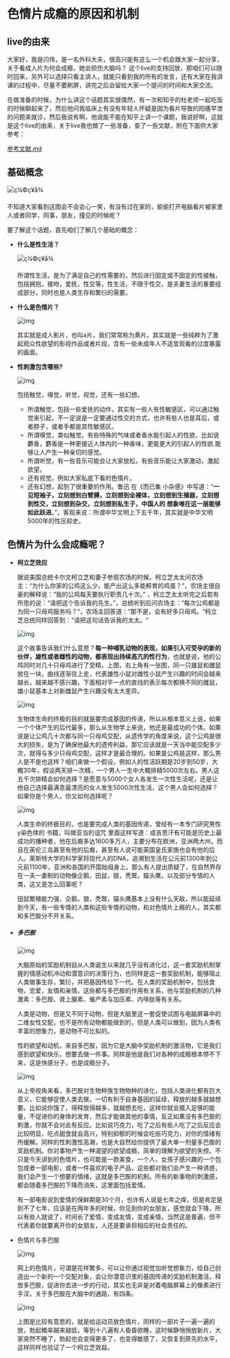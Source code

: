 # 色情片成瘾的原因和机制 

## live的由来

大家好，我是闫伟，是一名外科大夫，很高兴能有这么一个机会跟大家一起分享，关于看成人片为何会成瘾，她会损伤大脑吗？ 这个live的支持回放，那咱们可以随时回来，另外可以选择只看主讲人，就能只看到我的所有的发言，还有大家在我讲课的过程中，尽量不要刷屏，讲完之后会留给大家一个提问的时间和大家交流。

在做准备的时候，为什么讲这个话题其实很偶然，有一次和知乎的杜老师一起吃饭的时候聊起来了，然后他问我临床上有没有年轻人怀疑是因为看片导致的阳痿早泄的问题来就诊，然后我说有啊，他说能不能在知乎上讲一个课题，我说好啊，这就是这个live的由来，关于live我也做了一些准备，查了一些文献，附在下面供大家参考：

[参考文献.md]()

## 基础概念

![ç¼©ç¥å¾](https://pic2.zhimg.com/v2-aae7d180accec8b615759cd101833a78_r.jpg) 

不知道大家看到这图会不会会心一笑，有没有过在家的，偷偷打开电脑看片被家里人或者同学，同事，朋友，撞见的时候呢？

要了解这个话题，首先咱们了解几个基础的概念：

* **什么是性生活？**

  ![ç¼©ç¥å¾](https://pic2.zhimg.com/v2-776b3f29d4cf6f462cebedcd5d106394_r.jpg) 

  所谓性生活，是为了满足自己的性需要的，然后进行固定或不固定的性接触，包括拥抱，接吻，爱抚，性交等，性生活，不限于性交，是夫妻生活的重要组成部分，同时也是人类生存和繁衍的需要。

* **什么是色情片？**

  ![img](https://pic1.zhimg.com/v2-790ad842c56d6691462dbf72e54ba379_r.jpg) 

  其实就是成人影片，也叫a片，我们常常称为黄片。其实就是一些纯粹为了激起观众性欲望的影视作品或者片段，含有一些未成年人不适宜观看的过度暴露的画面。

* **性刺激包含哪些?**

  ![img](https://pic2.zhimg.com/v2-bfa1a7ca540923322d06708e8bae7802_r.jpg) 

  包括触觉，嗅觉，听觉，视觉，还有一些幻想。

  * 所谓触觉，包括一些爱抚的动作，其实有一些人有性敏感区，可以通过触觉来引起，不一定说是一定要通过性交的方式，也许有些人也是耳后，或者脖子，或者手都是其性敏感区。
  * 所谓嗅觉，类似触觉。有些特殊的气味或者香水能引起人的性欲，比如说麝香，麝香是一种更接近人体内的一种香味，更能更大的引起人的性欲.能够让人产生一种亲切的感觉。
  * 所谓听觉，有一些音乐可能会让大家放松，有些音乐能让大家激动，激起欲望。
  * 还有视觉，例如大家私底下看的色情片。
  * 还有幻想，起到了很重要的作用。鲁迅 在《而已集 小杂感》中写道：“**一见短袖子，立刻想到白臂膊，立刻想到全裸体，立刻想到生殖器，立刻想到性交，立刻想到杂交，立刻想到私生子，中国人的 想象唯在这一层能够如此跃进**。”。客观来说：所谓中华文明上下五千年，其实就是中华文明5000年的性压抑史。

## 色情片为什么会成瘾呢？

* **柯立芝效应**

  据说美国总统卡尔文柯立芝和妻子参观农场的时候，柯立芝太太问农场主：“为什么你家的公鸡这么少，能产出这么多能孵育的鸡蛋？”，农场主很自豪的解释说：“我的公鸡每天要执行职责几十次。” ，柯立芝太太听完之后若有所思的说：“请把这个告诉我的先生。”，总统听到后问农场主：”每次公鸡都是为同一只母鸡服务吗？“，农场主回答道：”那不是，会有好多只母鸡。“柯立芝总统同样回答到：”请把这句话告诉我的太太。“

  ![img](https://pic2.zhimg.com/v2-7ae16141614dbedd33dd1530e94653b1_r.jpg) 

  这个故事告诉我们什么意思？**每一种哺乳动物的表现，如果引入可受孕的新的伙伴，雄性或者雌性的动物，都表现出持续高亢的性行为**，也就是说，他的公鸡同时对几十只母鸡进行了受精，上图，右上角有一张图，同一只雄鼠和雌鼠放在一块，曲线逐渐往上走，代表雄性小鼠对雌性小鼠产生兴趣的时间会越来越长，越来越不感兴趣，下面相对平一点的直线的表示每次都换不同的雌鼠，雄小鼠基本上对新雌鼠产生兴趣没有太大差异。 

  ![img](https://pic3.zhimg.com/v2-6ef7e02d9913d83509e7d0c489d237c5_b.jpg)

  生物体生命的终极的目的就是要完成基因的传递，所以从根本意义上说，如果一个个体产生的后代最多，那么从生物学上来说，他还是最成功的个体。如果说是让公鸡几十次都与同一只母鸡交配，从遗传学的角度来说，这个公鸡是很大的损失，是为了确保他最大的遗传利益，那它应该就是一天当中能交配多少次，就得与多少只母鸡交配，这样才是最合理的。如果是公鸡是这样，那么男人是不是也这样？咱们来做一个假设，例如人的性活跃期是20岁到50岁，大概30年，假设两天排一次精，一个男人一生中大概排精5000次左右。男人这五千次排精会如何选择？是愿意与5000个女人各发生一次性生活呢，还是让他自己选择最满意最漂亮的女人发生5000次性生活，这个男人会如何选择？如果你是个男人，你又如何选择呢？

  ![img](https://pic3.zhimg.com/v2-67d8ed371cf304556f90a22ce197ba7f_r.jpg)

  人类生命的终极目的，也是要完成人类的基因传递，曾经有一本专门研究男性y染色体的	书籍，叫做亚当的诅咒 里面这样写道：成吉思汗有可能是历史上最成功的播种者，他在后裔多达1600多万人，主要分布在欧洲，亚洲两大州，而且在英伦三岛甚至有他的后裔，甚至有人说可能英国皇氏家族也会有他的后人。莱斯特大学的科学家将现代人的DNA，追溯到生活在公元前1300年到公元前1100年，亚洲和各国的开国始祖身上。那么有人提出质疑了，在自然界存在一夫一妻制的动物像企鹅，田鼠，狼，秃鹫，猫头鹰，以及部分专情的人类，这又是怎么回事呢？

  田鼠繁殖能力强，企鹅，狼，秃鹫，猫头鹰基本上没有什么天敌，所以能延续到今天，有一些专情的人类和这些专情的动物，和对色情片上瘾的人，其实都和多巴胺分不开关系。

* ##### 多巴胺

  ![img](https://pic1.zhimg.com/v2-2a1d0268939de092182c01a4c6917a65_r.jpg) 

  大脑原始的奖励机制自从人类诞生以来就几乎没有进化过，这一套奖励机制掌握的情感动机冲动和潜意识的决策行为，也同样是这一套奖励机制，能够阻止人类做事生存，繁衍，并把基因传给下一代。在人类的奖励机制中，包括食物，恋爱，友情和亲情，这些都与多巴胺的作用有关系，他与奖励机制的几种激素：多巴胺、肾上腺素、催产素与加压素、内啡肽等有关系。

  人类是动物，但是又不同于动物，但是大脑里这一套促使试图与电脑屏幕中的二维女性交配，也不是所有动物都能做到的，但是人类可以做到，因为人类有丰富的想象力，是动物不可比拟的。

  性的欲望和动机，来自多巴胺，因为它是大脑中奖励机制的激活物，它是我们感到欲望和快乐，想要去做一件事。同样是他是我们对各种的成瘾根本停不下来，这是快感分子，也是成瘾分子。

  ![img](https://pic1.zhimg.com/v2-55cbdd308931d652f3d914980e12280d_r.jpg) 

  从上帝视角来看，多巴胺对生物种族生物物种的进化，包括人类进化都有巨大意义，它能够促使人类去做，一切有利于自身基因的延续，释放的越多就越想要。比如说你饿了，得释放得越多，就越想去吃，这样你就会摄入足够的能量，不促进你的身体的发育，然后才能做其他的事情，反正如果没有多巴胺的刺激，你就不会对此有反应。比如说巧克力，吃了之后有些人吃了之后反应会比较明显，吃点甜食就会高兴，特别抑郁的时候会吃些巧克力，对你的情绪有所缓解。同样的性刺激性高潮，也是大自然给你提供了最大单一剂量多巴胺的奖励机制。你对事物产生一种渴望的欲望成瘾，简单的理解为欲望的失控。不只是今天讲到的色情片，也可能是一款美食，一个人，女孩子感兴趣的一个包包或者一部电影，或者一件喜欢的电子产品，这些都对我们会产生一种诱惑，我们会产生一个想要的情绪，这就是多巴胺的机制。所有的新事物的刺激感，都会随着多巴胺的下降而消失，这里面包括爱情。

  有一部电影说到爱情的保鲜期是30个月，也许有人说是七年之痒，但是肯定是到不了七年，应该是在两年多的时候，你见到你的女朋友，感觉就会下降，所以有些人就说了，时间长了爱情，变成友情，变成亲情，当然这是普遍，但不代表着你就要离开你的女朋友，人还是要承担相应的社会责任的。

* 色情片与多巴胺

  ![img](https://pic3.zhimg.com/v2-cbe7962beb6872c2def45e720f2d8f05_r.jpg) 

  网上的色情片，可谓是花样繁多，可以让你通过视觉加听觉想象力，给自己创造出一个新的一个交配对象，会让你潜意识里的基因传递的奖励机制激活，释放多巴胺，促进你去进一步的行动，其实也无非是对着电脑屏幕上的像素进行手淫，关于多巴胺在大脑中的通路，有四条。

  ![img](https://pic1.zhimg.com/v2-408cf69285c9bd0f4da5268ece2f018a_r.jpg) 

  上图是比较有意思的，就是给运动员放色情片，同样的一部片子一遍一遍的放，勃起概率越来越低，等到十八遍有人昏昏欲睡，这时候静悄悄放新片，大家突然不睡了，勃起也会变得更多了，也变得敏感了，又恢复到原先的水平，这样同样也验证了一个柯立芝效益。

  